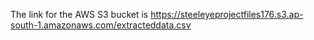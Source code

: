 The link for the AWS S3 bucket is 
https://steeleyeprojectfiles176.s3.ap-south-1.amazonaws.com/extracteddata.csv

